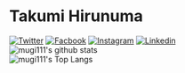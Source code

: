 # Takumi Hirunuma
[![Twitter](https://img.shields.io/badge/Twitter-%40mg111__-00aced?style=flat&logo=twitter)](https://twitter.com/mg111_) 
[![Facbook](https://img.shields.io/badge/Facebook-%40TakumiHirunuma_-305097?style=flat&logo=facebook)](https://www.facebook.com/takumi.hirunuma/)
[![Instagram](https://img.shields.io/badge/Instagram-%40TakumiHirunuma_-c13584?style=flat&logo=instagram)](https://www.instagram.com/mgfm1001)
[![Linkedin](https://img.shields.io/badge/Instagram-%40TakumiHirunuma_-0077b5?style=flat&logo=linkedin)](https://www.linkedin.com/in/%E6%8B%93%E8%A6%96-%E8%9B%AD%E6%B2%BC-7406251a0/)  
![mugi111's github stats](https://github-readme-stats.vercel.app/api?username=mugi111&count_private=true&show_icons=true&theme=tokyonight)  
![mugi111's Top Langs](https://github-readme-stats.vercel.app/api/top-langs/?username=mugi111&layout=compact&count_private=true&theme=tokyonight)
